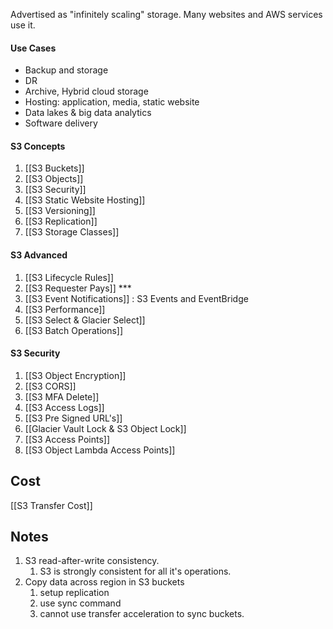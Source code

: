 Advertised as "infinitely scaling" storage.
Many websites and AWS services use it.

#### Use Cases
- Backup and storage 
- DR
- Archive, Hybrid cloud storage 
- Hosting: application, media, static website
- Data lakes & big data analytics 
- Software delivery 


#### S3 Concepts
1. [[S3 Buckets]]
2. [[S3 Objects]]
3. [[S3 Security]]
4. [[S3 Static Website Hosting]]
5. [[S3 Versioning]]
6. [[S3 Replication]]
7. [[S3 Storage Classes]] 

#### S3 Advanced
 1. [[S3 Lifecycle Rules]]
 2. [[S3 Requester Pays]]  ***
 3. [[S3 Event Notifications]] : S3 Events and EventBridge
 4. [[S3 Performance]] 
 5. [[S3 Select & Glacier Select]] 
 6. [[S3 Batch Operations]] 

#### S3 Security
1.  [[S3 Object Encryption]]
2. [[S3 CORS]] 
3. [[S3 MFA Delete]]
4. [[S3 Access Logs]]
5. [[S3 Pre Signed URL's]] 
6. [[Glacier Vault Lock & S3 Object Lock]] 
7. [[S3 Access Points]] 
8. [[S3 Object Lambda Access Points]] 

## Cost
[[S3 Transfer Cost]]

## Notes
1.  S3 read-after-write consistency.
	1. S3 is strongly consistent for all it's operations.
2. Copy data across region in S3 buckets 
	1. setup replication 
	2. use sync command 
	3. cannot use transfer acceleration to sync buckets. 